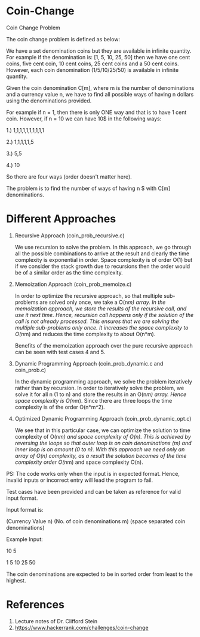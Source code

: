 # Coin-Change
Coin Change Problem

The coin change problem is defined as below:

We have a set denomination coins but they are available in infinite quantity.
For example if the denomination is: [1, 5, 10, 25, 50] then we have
one cent coins, five cent coin, 10 cent coins, 25 cent coins and a 50 cent coins. However,
each coin denomination (1/5/10/25/50) is available in infinite quantity.

Given the coin denomination C[m], where m is the number of denominations
and a currency value n, we have to find all possible ways of having n dollars
using the denominations provided.

For example if n = 1, then there is only ONE way and that is to have 1 cent
coin.
However, if n = 10 we can have 10$ in the following ways:

1.) 1,1,1,1,1,1,1,1,1,1

2.) 1,1,1,1,1,5

3.) 5,5

4.) 10

So there are four ways (order doesn't matter here).

The problem is to find the number of ways of having n $ with C[m] denominations.


# Different Approaches

1. Recursive Approach (coin_prob_recursive.c)

    We use recursion to solve the problem. In this approach, we go through all the possible combinations
    to arrive at the result and clearly the time complexity is exponential in order. Space complexity is of order O(1)
    but if we consider the stack growth due to recursions then the order would be of a similar order as the time
    complexity.

2. Memoization Approach (coin_prob_memoize.c)

    In order to optimize the recursive approach, so that multiple sub-problems are solved only once, we take a
    O(n*m) array. In the memoization approach, we store the results of the recursive call, and use it next time.
    Hence, recursion call happens only if the solution of the call is not already processed. This ensures that
    we are solving the multiple sub-problems only once. It increases the space complexity to O(n*m) and reduces the
    time complexity to about O(n*m).

    Benefits of the memoization approach over the pure recursive approach can be seen with test cases 4 and 5.

3. Dynamic Programming Approach (coin_prob_dynamic.c and coin_prob.c)

    In the dynamic programming approach, we solve the problem iteratively rather than by recursion.
    In order to iteratively solve the problem, we solve it for all n (1 to n) and store the results in an
    O(n*m) array. Hence space complexity is O(n*m). Since there are three loops the time complexity is of the
    order O(n*m^2).

4. Optimized Dynamic Programming Approach (coin_prob_dynamic_opt.c)

    We see that in this particular case, we can optimize the solution to time complexity of O(n*m) and
    space complexity of O(n). This is achieved by reversing the loops so that outer loop is on coin denominations (m)
    and inner loop is on amount (0 to n). With this approach we need only an array of O(n) complexity, as a result
    the solution becomes of the time complexity order O(n*m) and space complexity O(n).


PS: The code works only when the input is in expected format. Hence, invalid inputs or incorrect entry will lead the program to fail.

Test cases have been provided and can be taken as reference for valid input format.

Input format is:

(Currency Value n) (No. of coin denominations m)
(space separated coin denominations)

Example Input:

10 5

1 5 10 25 50

The coin denominations are expected to be in sorted order from least to the highest.


# References
1. Lecture notes of Dr. Clifford Stein
2. https://www.hackerrank.com/challenges/coin-change
